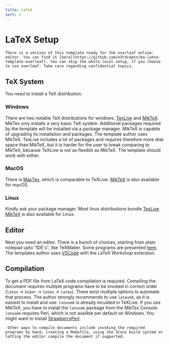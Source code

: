 ```yaml
---
title: LaTeX
sort: 1
---
```

# LaTeX Setup

```tip
There is a version of this template ready for the overleaf online-editor. You can find it [here](https://github.com/n3rdc4ptn/ba-latex-template-overleaf). You can skip the whole local setup, if you choose to use overleaf. Take care regarding confidential topics.
```

## TeX System

You need to install a TeX distribution.

### Windows

There are two notable TeX distributions for windows.
[TexLive](https://www.tug.org/texlive/acquire-netinstall.html) and [MikTeX](https://miktex.org/download).
MikTex only installs a very basic TeX system.
Additional packages required by the template will be installed via a package manager.
MikTeX is capable of upgrading its installation and packages.
The template author uses MikTeX.
TexLive includes a lot of packages and requires therefore more disk space than MikTeX, but it is harder for the user to break comparing to MikTeX, because TeXLive is not as flexible as MikTeX.
The template should work with either.

### MacOS

There is [MacTex](https://tug.org/mactex/), which is comparable to TeXLive.
[MikTeX](https://miktex.org/download) is also available for macOS.

### Linux

Kindly ask your package manager.
Most linux distributions bundle [TexLive](https://www.tug.org/texlive/acquire-netinstall.html).
[MikTeX](https://miktex.org/download) is also available for Linux.

## Editor

Next you need an editor.
There is a bunch of choices, starting from plain notepad upto "IDE's", like TeXMaker.
Some programs are presented [here](https://beebom.com/best-latex-editors/).
The templates author uses [VSCode](https://code.visualstudio.com/) with the LaTeX Workshop extension.

## Compilation

To get a PDF file from LaTeX code compilation is required.
Compiling the document requires multiple programs have to be invoked in correct order (`latex` -> `biber` -> `latex` -> `latex`).
There exist multiple options to automate that process.
The author strongly recommends to use `latexmk`, as it is easiest to install and use. `latexmk` is already inculded in TeXLive.
If you use MikTeX, you have to install the `latexmk` package from the MikTex Console. `latexmk` requires Perl, which is not availble per default on Windows.
You might want to install [StrawberryPerl](http://strawberryperl.com/).

```note
 Other ways to compile documents include invoking the required programs by hand, creating a Makefile, using the SCons build system or letting the editor compile the document if supported.
```
